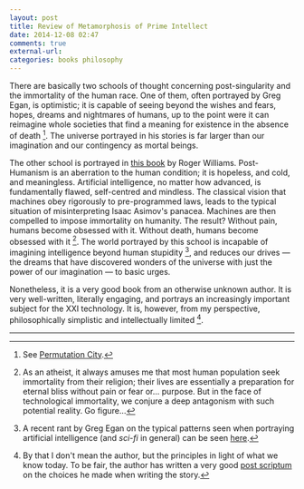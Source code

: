 ```yaml
---
layout: post
title: Review of Metamorphosis of Prime Intellect
date: 2014-12-08 02:47
comments: true
external-url:
categories: books philosophy
---
```


There are basically two schools of thought concerning post-singularity and the immortality of the human race. One of them, often portrayed by Greg Egan, is optimistic; it is capable of seeing beyond the wishes and fears, hopes, dreams and nightmares of humans, up to the point were it can reimagine whole societies that find a meaning for existence in the absence of death [^1]. The universe portrayed in his stories is far larger than our imagination and our contingency as mortal beings.

The other school is portrayed in [this book](http://localroger.com/prime-intellect/) by Roger Williams. Post-Humanism is an aberration to the human condition; it is hopeless, and cold, and meaningless. Artificial intelligence, no matter how advanced, is fundamentally flawed, self-centred and mindless. The classical vision that machines obey rigorously to pre-programmed laws, leads to the typical situation of misinterpreting Isaac Asimov's panacea. Machines are then compelled to impose immortality on humanity. The result? Without pain, humans become obsessed with it. Without death, humans become obsessed with it [^2]. The world portrayed by this school is incapable of imagining intelligence beyond human stupidity [^3], and reduces our drives — the dreams that have discovered wonders of the universe with just the power of our imagination — to basic urges.

Nonetheless, it is a very good book from an otherwise unknown author. It is very well-written, literally engaging, and portrays an increasingly important subject for the XXI technology. It is, however, from my perspective, philosophically simplistic and intellectually limited [^4].

---

  [^2]: As an atheist, it always amuses me that most human population seek immortality from their religion; their lives are essentially a preparation for eternal bliss without pain or fear or... purpose. But in the face of technological immortality, we conjure a deep antagonism with such potential reality. Go figure...

  [^1]: See [Permutation City](https://en.wikipedia.org/wiki/Permutation_City).

  [^3]: A recent rant by Greg Egan on the typical patterns seen when portraying artificial intelligence (and _sci-fi_ in general) can be seen [here](http://gregegan.customer.netspace.net.au/ESSAYS/NISF/NISF.html).

  [^4]: By that I don't mean the author, but the principles in light of what we know today. To be fair, the author has written a very good [post scriptum](http://localroger.com/prime-intellect/mopitech.html) on the choices he made when writing the story. 
